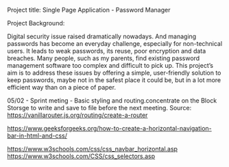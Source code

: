 Project title: Single Page Application - Password Manager

Project Background:

Digital security issue raised dramatically nowadays. And managing passwords has become an everyday challenge, especially for non-technical users. It leads to weak passwords, its reuse, poor encryption and data breaches. Many people, such as my parents, find existing password management software too complex and difficult to pick up. This project’s aim is to address these issues by offering a simple, user-friendly solution to keep passwords, maybe not in the safest place it could be, but in a lot more efficient way than on a piece of paper.

05/02 - Sprint meting - Basic styling and routing.concentrate on the Block Storsge to write and save to file before the next meeting.
Source: https://vanillarouter.js.org/routing/create-a-router

https://www.geeksforgeeks.org/how-to-create-a-horizontal-navigation-bar-in-html-and-css/

https://www.w3schools.com/css/css_navbar_horizontal.asp
https://www.w3schools.com/CSS/css_selectors.asp
